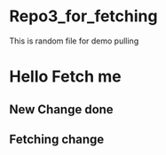 # Repo3_for_fetching
This is random file for  demo pulling
# Hello Fetch me
## New Change done 
## Fetching change
